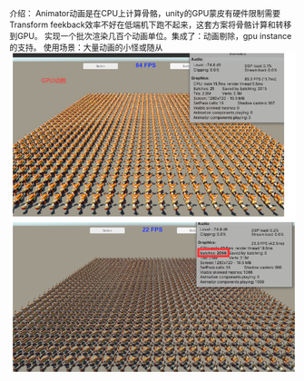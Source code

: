 介绍：
Animator动画是在CPU上计算骨骼，unity的GPU蒙皮有硬件限制需要Transform feekback效率不好在低端机下跑不起来，这套方案将骨骼计算和转移到GPU。
实现一个批次渲染几百个动画单位。集成了：动画剔除，gpu instance的支持。
使用场景：大量动画的小怪或随从
![Alt text](_res/1.png)